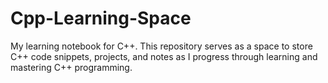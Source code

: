 # Cpp-Learning-Space
My learning notebook for C++. This repository serves as a space to store C++ code snippets, projects, and notes as I progress through learning and mastering C++ programming.
